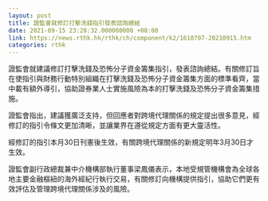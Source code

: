 ```yaml
---
layout: post
title: 證監會就修訂打擊洗錢指引發表諮詢總結
date: 2021-09-15 23:28:32.000000000 +08:00
link: https://news.rthk.hk/rthk/ch/component/k2/1610707-20210915.htm
categories: rthk
---
```


證監會就建議修訂打擊洗錢及恐怖分子資金籌集指引，發表諮詢總結。有關修訂旨在使指引與財務行動特別組織在打擊洗錢及恐怖分子資金籌集方面的標準看齊，當中載有額外導引，協助證券業人士實施風險為本的打擊洗錢及恐怖分子資金籌集措施。

證監會指出，建議獲廣泛支持，但回應者對跨境代理關係的規定提出很多意見，經修訂的指引令條文更加清晰，並讓業界在遵從規定方面有更大靈活性。

經修訂的指引本月30日刊憲後生效，有關跨境代理關係的新規定明年3月30日才生效。

證監會副行政總裁兼中介機構部執行董事梁鳳儀表示，本地受規管機構會為全球各地主要金融樞紐的海外經紀行執行交易，有關修訂向機構提供指引，協助它們更有效評估及管理跨境代理關係涉及的風險。
